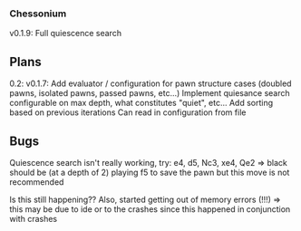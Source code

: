 
### Chessonium

v0.1.9: Full quiescence search

## Plans

0.2:
v0.1.7: Add evaluator / configuration for pawn structure cases (doubled pawns, isolated pawns, passed pawns, etc...)
Implement quiesance search configurable on max depth, what constitutes "quiet", etc...
Add sorting based on previous iterations
Can read in configuration from file

## Bugs

Quiescence search isn't really working, try: e4, d5, Nc3, xe4, Qe2 => black should be (at a depth of 2) playing f5 to save the pawn but this move is not recommended

Is this still happening??
Also, started getting out of memory errors (!!!) => this may be due to ide or to the crashes since this happened in conjunction with crashes
